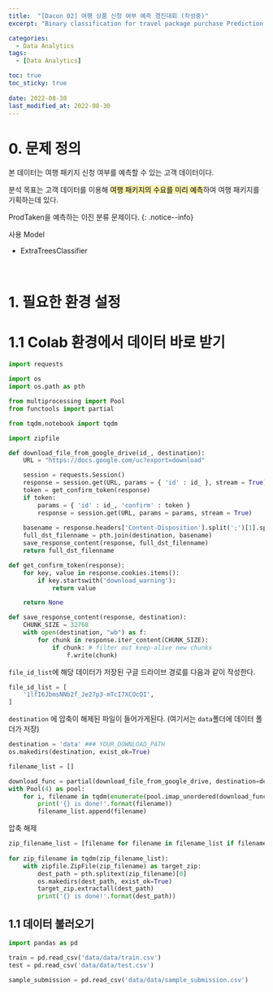 ```yaml
---
title:  "[Dacon 02] 여행 상품 신청 여부 예측 경진대회 (작성중)"
excerpt: "Binary classification for travel package purchase Prediction'"

categories:
  - Data Analytics
tags:
  - [Data Analytics]

toc: true
toc_sticky: true
 
date: 2022-08-30
last_modified_at: 2022-08-30
---
```


# 0. 문제 정의

본 데이터는 여행 패키지 신청 여부를 예측할 수 있는 고객 데이터이다.

분석 목표는 고객 데이터를 이용해  <mark style = 'background-color:#fff5b1'>여행 패키지의 수요를 미리 예측</mark>하여 여행 패키지를 기획하는데 있다.

ProdTaken을 예측하는 이진 분류 문제이다.
{: .notice--info}


사용 Model

 - ExtraTreesClassifier
 
<br>


# 1. 필요한 환경 설정
# 1.1 Colab 환경에서 데이터 바로 받기

```python
import requests

import os
import os.path as pth

from multiprocessing import Pool
from functools import partial

from tqdm.notebook import tqdm

import zipfile
```


```python
def download_file_from_google_drive(id_, destination):
    URL = "https://docs.google.com/uc?export=download"

    session = requests.Session()
    response = session.get(URL, params = { 'id' : id_ }, stream = True)
    token = get_confirm_token(response)
    if token:
        params = { 'id' : id_, 'confirm' : token }
        response = session.get(URL, params = params, stream = True)
        
    basename = response.headers['Content-Disposition'].split(';')[1].split('filename=')[1].replace('\"', '')
    full_dst_filenname = pth.join(destination, basename)
    save_response_content(response, full_dst_filenname)
    return full_dst_filenname

def get_confirm_token(response):
    for key, value in response.cookies.items():
        if key.startswith('download_warning'):
            return value

    return None

def save_response_content(response, destination):
    CHUNK_SIZE = 32768
    with open(destination, "wb") as f:
        for chunk in response.iter_content(CHUNK_SIZE):
            if chunk: # filter out keep-alive new chunks
                f.write(chunk)
```

`file_id_list`에 해당 데이터가 저장된 구글 드라이브 경로를 다음과 같이 작성한다.

```python
file_id_list = [
    '1lfI6JbmsNNb2f_Je27p3-mTcI7XCOcQI',
]
```

`destination` 에 압축이 해제된 파일이 들어가게된다. (여기서는 `data`폴더에 데이터 폴더가 저장)

```python
destination = 'data' ### YOUR_DOWNLOAD_PATH
os.makedirs(destination, exist_ok=True)

filename_list = []

download_func = partial(download_file_from_google_drive, destination=destination)
with Pool(4) as pool:
    for i, filename in tqdm(enumerate(pool.imap_unordered(download_func, file_id_list)), total=len(file_id_list)):
        print('{} is done!'.format(filename))
        filename_list.append(filename)
```


압축 해제

```python
zip_filename_list = [filename for filename in filename_list if filename.endswith('.zip')]
    
for zip_filename in tqdm(zip_filename_list):
    with zipfile.ZipFile(zip_filename) as target_zip:
        dest_path = pth.splitext(zip_filename)[0]
        os.makedirs(dest_path, exist_ok=True)
        target_zip.extractall(dest_path)
        print('{} is done!'.format(dest_path))
```


## 1.1 데이터 불러오기

```python
import pandas as pd

train = pd.read_csv('data/data/train.csv')
test = pd.read_csv('data/data/test.csv')

sample_submission = pd.read_csv('data/data/sample_submission.csv')
```